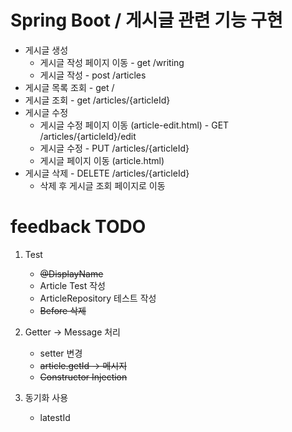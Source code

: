 # Spring Boot / 게시글 관련 기능 구현

* 게시글 생성
    * 게시글 작성 페이지 이동 - get /writing
    * 게시글 작성 - post /articles
* 게시글 목록 조회 - get /
* 게시글 조회 - get /articles/{articleId}
* 게시글 수정
    * 게시글 수정 페이지 이동 (article-edit.html) - GET /articles/{articleId}/edit
    * 게시글 수정 - PUT /articles/{articleId}
    * 게시글 페이지 이동 (article.html)
* 게시글 삭제 - DELETE /articles/{articleId} 
    * 삭제 후 게시글 조회 페이지로 이동
    
# feedback TODO

1. Test
    - ~~@DisplayName~~
    - Article Test 작성
    - ArticleRepository 테스트 작성
    - ~~Before 삭제~~ 
    
2. Getter -> Message 처리
    - setter 변경
    - ~~article.getId -> 메시지~~
    - ~~Constructor Injection~~
    
3. 동기화 사용
    - latestId